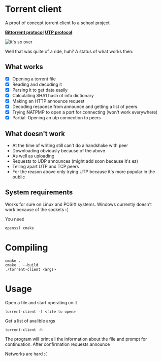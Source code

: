# Torrent client

A proof of concept torrent client fo a school project

**[Bittorrent protocol](https://www.bittorrent.org/beps/bep_0003.html)**
**[UTP protocol](https://www.bittorrent.org/beps/bep_0029.html)**

![it's so over](https://pbs.twimg.com/media/F6aX6mJWYAAvYnl?format=jpg&name=small)

Well that was quite of a ride, huh?
A status of what works then:

## What works
- [x] Opening a torrent file
- [x] Reading and decoding it
- [x] Parsing it to get data easily
- [x] Calculating SHA1 hash of info dictionary
- [x] Making an HTTP announce request
- [x] Decoding response from announce and getting a list of peers
- [x] Trying NATPMP to open a port for connecting (won't work everywhere)
- [x] Partial: Opening an utp connection to peers

## What doesn't work
- At the time of writing still can't do a handshake with peer
- Downloading obviously because of the above
- As well as uploading
- Requests to UDP announces (might add soon because it's ez)
- Telling apart UTP and TCP peers
- For the reason above only trying UTP because it's more popular in the public

## System requirements
Works for sure on Linux and POSIX systems. Windows currently doesn't work because of the sockets :(

You need
```requirements
openssl cmake
```

# Compiling
```terminaloutput
cmake .
cmake . --build
./torrent-client <args>
```

# Usage
Open a file and start operating on it
```terminaloutput
torrent-client -f <file to open>
```
Get a list of avalible args
```terminaloutput
torrent-client -h
```

The program will print all the information about the file and prompt for continuation.
After confirmation requests announce


Networks are hard :(